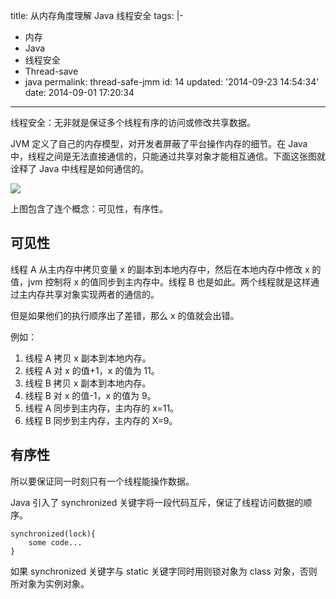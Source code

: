 title: 从内存角度理解 Java 线程安全
tags: |-

- 内存
- Java
- 线程安全
- Thread-save
- java
  permalink: thread-safe-jmm
  id: 14
  updated: '2014-09-23 14:54:34'
  date: 2014-09-01 17:20:34

---

线程安全：无非就是保证多个线程有序的访问或修改共享数据。

JVM 定义了自己的内存模型，对开发者屏蔽了平台操作内存的细节。在 Java 中，线程之间是无法直接通信的，只能通过共享对象才能相互通信。下面这张图就诠释了 Java 中线程是如何通信的。

![](http://geeekr.qiniudn.com/images/2/c4/52d147bf0d09b14b770d3990740cb.png)

上图包含了连个概念：可见性，有序性。

## 可见性

线程 A 从主内存中拷贝变量 x 的副本到本地内存中，然后在本地内存中修改 x 的值，jvm 控制将 x 的值同步到主内存中。线程 B 也是如此。两个线程就是这样通过主内存共享对象实现两者的通信的。

但是如果他们的执行顺序出了差错，那么 x 的值就会出错。

例如：

1. 线程 A 拷贝 x 副本到本地内存。
2. 线程 A 对 x 的值+1，x 的值为 11。
3. 线程 B 拷贝 x 副本到本地内存。
4. 线程 B 对 x 的值-1，x 的值为 9。
5. 线程 A 同步到主内存，主内存的 x=11。
6. 线程 B 同步到主内存，主内存的 X=9。

## 有序性

所以要保证同一时刻只有一个线程能操作数据。

Java 引入了 synchronized 关键字将一段代码互斥，保证了线程访问数据的顺序。

```
synchronized(lock){
	some code...
}
```

如果 synchronized 关键字与 static 关键字同时用则锁对象为 class 对象，否则所对象为实例对象。
